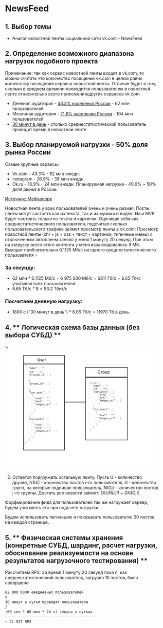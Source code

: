# NewsFeed

## 1. **Выбор темы**
- Аналог новостной ленты социальной сети vk.com - NewsFeed
## 2. **Определение возможного диапазона нагрузок подобного проекта**
Примечание: так как сервис новостной ленты входит в vk.com, то можно считать что количество посещений vk.com в целом равно количеству посещений сервиса новостной ленты. Отличие будет в том, сколько в среднем времени проводится пользователем в новостной ленте относительно всего приложения/других сервисов vk.com
- Дневная аудитория - [43.3% населения России](https://popsters.ru/blog/post/svezhie-dannye-o-vk) - 62 млн пользователей
- Месячная аудитория - [71.8% населения России](https://popsters.ru/blog/post/svezhie-dannye-o-vk) - 104 млн пользователей
- [30 минут в день](https://www.emarketer.com/content/emarketer-reduces-us-time-spent-estimates-for-facebook-and-snapchat) - столько среднестатистический пользователь проводит время в новостной ленте

## 3. **Выбор планируемой нагрузки - 50% доля рынка России**
Самые крупные сервисы:
- Vk.com - 43.3% - 62 млн ежедн.
- Instagram - 26.9% - 39 млн ежедн.
- Ok.ru - 16.9% - 24 млн ежедн. 
Планируемая нагрузка - 49.6% ~ 50% доля рынка в России.

[Источник: Mediascope](https://popsters.ru/blog/post/svezhie-dannye-o-vk)

Новостная лента у всех пользователей очень и очень разная. Посты ленты могут состоять как из текста, так и из музыки и видео. Наш MVP будет состоять только из текста и картинок. Оценивая себя как среднестатистического пользователя, подсчитал сколько пользовательского трафика займет просмотр ленты в vk.com:
Просмотр новостной ленты (xhr + js + css + текст + картинки, типичные мемы) с отключенным автоплеем заняло у меня 1 минуту 20 секунд. При этом на загрузку всего этого контента у меня израсходовалось 9 Мб. Выходит приблизительно 0.1125 Мб/с на одного среднестатистического пользователя = 

### За секунду:
- 62 млн * 0.1125 Мб/с = 6 975 000 Мб/с = 6811 Гб/с = 6.65 Тб/с учитывая всех пользователей
- 6.65 Тб/с * 8 = 53.2 Тбит/с

### Посчитаем дневную нагрузку:
- 1800 с ("30 минут в день") * 6.65 Тб/с = 11970 Тб в день. 

## 4. ** Логическая схема базы данных (без выбора СУБД) **
ъ
![DB](./images/DB.png)

2) Остается подгружать остальную ленту.
Пусть U - количество друзей, N(Ui) - количество постов i-го пользователя, G - количество групп, на которые подписан пользователь, N(Gj) - количество постов j-го группы. Достать все новости займет:
O(U*N(Ui) + G*N(Gj))

Форфмирование фида для пользователей так же нагружает сервер, будем учитывать это при подсчете нагрузки.

Будем использовать пагинацию и показывать пользователю 20 постов на каждой странице.

## 5. ** Физическая системы хранения (конкретные СУБД, шардинг, расчет нагрузки, обоснование реализуемости на основе результатов нагрузочного тестирования) **
Рассчитаем RPS:
За время 1 минуту 20 секунд пока я, как среднестатистический пользователь, загрузил 10 постов, было совершено 
``` 
62 000 0000 ежедневных пользователей
x
30 минут в сутки проводят пользователи
/
(60 сек * 60 мин * 24 ч) секунд в сутках
------------------------------------------
~ 21 527 RPS
``` 
